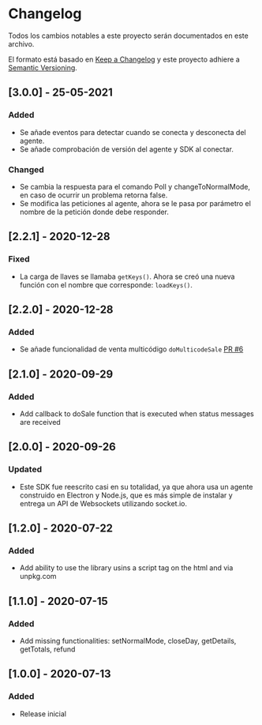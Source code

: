 # Changelog
Todos los cambios notables a este proyecto serán documentados en este archivo.

El formato está basado en [Keep a Changelog](http://keepachangelog.com/en/1.0.0/)
y este proyecto adhiere a [Semantic Versioning](http://semver.org/spec/v2.0.0.html).

## [3.0.0] - 25-05-2021

### Added

- Se añade eventos para detectar cuando se conecta y desconecta del agente.
- Se añade comprobación de versión del agente y SDK al conectar.

### Changed

- Se cambia la respuesta para el comando Poll y changeToNormalMode, en caso de ocurrir un problema retorna false.
- Se modifica las peticiones al agente, ahora se le pasa por parámetro el nombre de la petición donde debe responder.

## [2.2.1] - 2020-12-28
### Fixed
- La carga de llaves se llamaba `getKeys()`. Ahora se creó una nueva función con el nombre que corresponde: `loadKeys()`.


## [2.2.0] - 2020-12-28
### Added
- Se añade funcionalidad de venta multicódigo `doMulticodeSale` [PR #6](https://github.com/TransbankDevelopers/transbank-pos-sdk-web-js/pull/6)

## [2.1.0] - 2020-09-29
### Added
- Add callback to doSale function that is executed when status messages are received

## [2.0.0] - 2020-09-26
### Updated
- Este SDK fue reescrito casi en su totalidad, ya que ahora usa un agente construido en Electron y Node.js, que es más 
simple de instalar y entrega un API de Websockets utilizando socket.io.  

## [1.2.0] - 2020-07-22
### Added
- Add ability to use the library usins a script tag on the html and via unpkg.com


## [1.1.0] - 2020-07-15
### Added
- Add missing functionalities: setNormalMode, closeDay, getDetails, getTotals, refund

## [1.0.0] - 2020-07-13
### Added
- Release inicial
